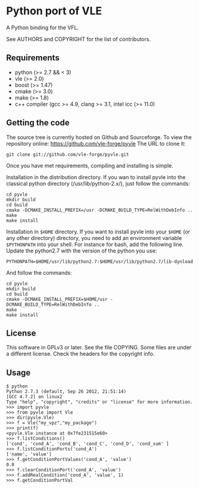 # Python port of VLE

A Python binding for the VFL.

See AUTHORS and COPYRIGHT for the list of contributors.

## Requirements

* python (>= 2.7 && < 3)
* vle (>= 2.0)
* boost (>= 1.47)
* cmake (>= 3.0)
* make (>= 1.8)
* c++ compiler (gcc >= 4.9, clang >= 3.1, intel icc (>= 11.0)

## Getting the code

The source tree is currently hosted on Github and Sourceforge. To view the
repository online: https://github.com/vle-forge/pyvle The URL to clone it:

    git clone git://github.com/vle-forge/pyvle.git

Once you have met requirements, compiling and installing is simple.

Installation in the distribution directory. If you wan to install pyvle into
the classical python directory (/usr/lib/python-2.x/), just follow the
commands:

    cd pyvle
    mkdir build
    cd build
    cmake -DCMAKE_INSTALL_PREFIX=/usr -DCMAKE_BUILD_TYPE=RelWithDebInfo ..
    make
    make install

Installation in `$HOME` directory. If you want to install pyvle into your
`$HOME` (or any other directory) directory, you need to add an environment
variable `$PYTHONPATH` into your shell. For instance for bash, add the
following line. Update the python2.7 with the version of the python you use:

    PYTHONPATH=$HOME/usr/lib/python2.7:$HOME/usr/lib/python2.7/lib-dynload

And follow the commands:

    cd pyvle
    mkdir build
    cd build
    cmake -DCMAKE_INSTALL_PREFIX=$HOME/usr -DCMAKE_BUILD_TYPE=RelWithDebInfo ..
    make
    make install

## License

This software in GPLv3 or later. See the file COPYING. Some files are under a
different license. Check the headers for the copyright info.

## Usage

    $ python
    Python 2.7.3 (default, Sep 26 2012, 21:51:14)
    [GCC 4.7.2] on linux2
    Type "help", "copyright", "credits" or "license" for more information.
    >>> import pyvle
    >>> from pyvle import Vle
    >>> dir(pyvle.Vle)
    >>> f = Vle("my_vpz","my_package")
    >>> print(f)
    <pyvle.Vle instance at 0x7fe231515e60>
    >>> f.listConditions()
    ['cond', 'cond_A', 'cond_B', 'cond_C', 'cond_D', 'cond_sum' ]
    >>> f.listConditionPorts('cond_A')
    ['name', 'value']
    >>> f.getConditionPortValues('cond_A', 'value')
    0.0
    >>> f.clearConditionPort('cond_A', 'value')
    >>> f.addRealCondition('cond_A', 'value', 1)
    >>> f.getConditionPortVal
